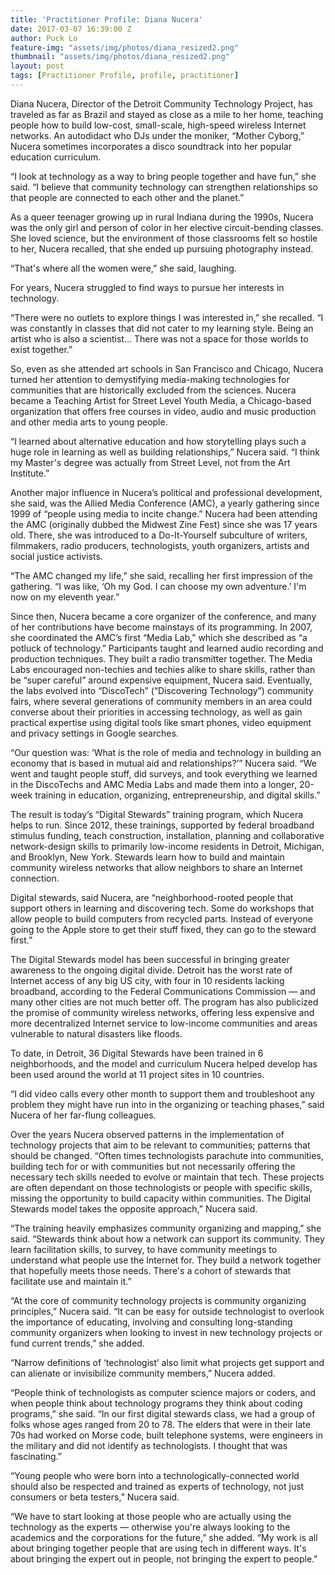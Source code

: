 ```yaml
---
title: 'Practitioner Profile: Diana Nucera'
date: 2017-03-07 16:39:00 Z
author: Puck Lo
feature-img: "assets/img/photos/diana_resized2.png"
thumbnail: "assets/img/photos/diana_resized2.png"
layout: post
tags: [Practitioner Profile, profile, practitioner]
---
```


Diana Nucera, Director of the Detroit Community Technology Project, has traveled as far as Brazil and stayed as close as a mile to her home, teaching people how to build low-cost, small-scale, high-speed wireless Internet networks. An autodidact who DJs under the moniker, “Mother Cyborg,” Nucera sometimes incorporates a disco soundtrack into her popular education curriculum.

“I look at technology as a way to bring people together and have fun,” she said. “I believe that
community technology can strengthen relationships so that people are connected to each other and the planet.”

As a queer teenager growing up in rural Indiana during the 1990s, Nucera was the only girl and person of color in her elective circuit-bending classes. She loved science, but the environment of those classrooms felt so hostile to her, Nucera recalled, that she ended up pursuing photography instead. 

“That's where all the women were,” she said, laughing. 

For years, Nucera struggled to find ways to pursue her interests in technology.

“There were no outlets to explore things I was interested in,” she recalled. “I was constantly in classes that did not cater to my learning style. Being an artist who is also a scientist… There was not a space for those worlds to exist together.”

So, even as she attended art schools in San Francisco and Chicago, Nucera turned her attention to demystifying media-making technologies for communities that are historically excluded from the sciences. Nucera became a Teaching Artist for Street Level Youth Media, a Chicago-based organization that offers free courses in video, audio and music production and other media arts to young people.

“I learned about alternative education and how storytelling plays such a huge role in learning as well as building relationships,” Nucera said. “I think my Master's degree was actually from Street Level, not from the Art Institute.”

Another major influence in Nucera’s political and professional development, she said, was the Allied Media Conference (AMC), a yearly gathering since 1999 of “people using media to incite change.” Nucera had been attending the AMC (originally dubbed the Midwest Zine Fest) since she was 17 years old. There, she was introduced to a Do-It-Yourself subculture of writers, filmmakers, radio producers, technologists, youth organizers, artists and social justice activists.

“The AMC changed my life,” she said, recalling her first impression of the gathering. “I was like, ‘Oh my God. I can choose my own adventure.’ I'm now on my eleventh year.”

Since then, Nucera became a core organizer of the conference, and many of her contributions have become mainstays of its programming. In 2007, she coordinated the AMC’s first “Media Lab,” which she described as “a potluck of technology.” Participants taught and learned audio recording and production techniques. They built a radio transmitter together. The Media Labs encouraged non-techies and techies alike to share skills, rather than be “super careful” around expensive equipment, Nucera said. Eventually, the labs evolved into “DiscoTech” (“Discovering Technology”) community fairs, where several generations of community members in an area could converse about their priorities in accessing technology, as well as gain practical expertise using digital tools like smart phones, video equipment and privacy settings in Google searches. 

“Our question was: ‘What is the role of media and technology in building an economy that is based in mutual aid and relationships?’” Nucera said. “We went and taught people stuff, did surveys, and took everything we learned in the DiscoTechs and AMC Media Labs and made them into a longer, 20-week training in education, organizing, entrepreneurship, and digital skills.”

The result is today’s “Digital Stewards” training program, which Nucera helps to run. Since 2012, these trainings, supported by federal broadband stimulus funding, teach construction, installation, planning and collaborative network-design skills to primarily low-income residents in Detroit, Michigan, and Brooklyn, New York. Stewards learn how to build and maintain community wireless networks that allow neighbors to share an Internet connection. 

Digital stewards, said Nucera, are “neighborhood-rooted people that support others in learning and discovering tech. Some do workshops that allow people to build computers from recycled parts. Instead of everyone going to the Apple store to get their stuff fixed, they can go to the steward first.”

The Digital Stewards model has been successful in bringing greater awareness to the ongoing digital divide. Detroit has the worst rate of Internet access of any big US city, with four in 10 residents lacking broadband, according to the Federal Communications Commission — and many other cities are not much better off. The program has also publicized the promise of community wireless networks, offering less expensive and more decentralized Internet service to low-income communities and areas vulnerable to natural disasters like floods.

To date, in Detroit, 36 Digital Stewards have been trained in 6 neighborhoods, and the model and curriculum Nucera helped develop has been used around the world at 11 project sites in 10 countries.

“I did video calls every other month to support them and troubleshoot any problem they might have run into in the organizing or teaching phases,” said Nucera of her far-flung colleagues.

Over the years Nucera observed patterns in the implementation of technology projects that aim to be relevant to communities; patterns that should be changed. “Often times technologists parachute into communities, building tech for or with communities but not necessarily offering the necessary tech skills needed to evolve or maintain that tech. These projects are often dependant on those technologists or people with specific skills, missing the opportunity to build capacity within communities. The Digital Stewards model takes the opposite approach,” Nucera said. 

“The training heavily emphasizes community organizing and mapping,” she said. “Stewards think about how a network can support its community. They learn facilitation skills, to survey, to have community meetings to understand what people use the Internet for. They build a network together that hopefully meets those needs. There's a cohort of stewards that facilitate use and maintain it.”

“At the core of community technology projects is community organizing principles,” Nucera said. “It can be easy for outside technologist to overlook the importance of educating, involving and consulting long-standing community organizers when looking to invest in new technology projects or fund current trends,” she added. 

“Narrow definitions of ‘technologist’ also limit what projects get support and can alienate or invisibilize community members,” Nucera added.

“People think of technologists as computer science majors or coders, and when people think about technology programs they think about coding programs,” she said. “In our first digital stewards class, we had a group of folks whose ages ranged from 20 to 78. The elders that were in their late 70s had worked on Morse code, built telephone systems, were engineers in the military and did not identify as technologists. I thought that was fascinating.”

“Young people who were born into a technologically-connected world should also be respected and trained as experts of technology, not just consumers or beta testers,” Nucera said. 

“We have to start looking at those people who are actually using the technology as the experts — otherwise you're always looking to the academics and the corporations for the future,” she added. “My work is all about bringing together people that are using tech in different ways. It's about bringing the expert out in people, not bringing the expert to people."